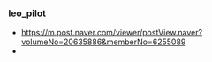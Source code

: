 
### leo_pilot
- https://m.post.naver.com/viewer/postView.naver?volumeNo=20635886&memberNo=6255089
- 
